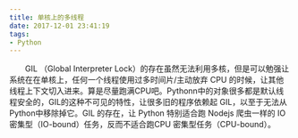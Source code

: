 ```yaml
---
title: 单核上的多线程
date: 2017-12-01 23:41:19
tags:
- Python
---
```


&emsp;&emsp;GIL （Global Interpreter Lock）的存在虽然无法利用多核，但是可以勉强让系统在在单核上，任何一个线程使用过多时间片/主动放弃 CPU 的时候，让其他线程上下文切入进来。算是尽量跑满CPU吧。Pythonn中的对象很多都是默认线程安全的，GIL的这种不可见的特性，让很多旧的程序依赖起 GIL，以至于无法从Python中移除掉它。GIL 的存在，让 Python 特别适合跑 Nodejs 爬虫一样的 IO 密集型（IO-bound）任务，反而不适合跑CPU 密集型任务（CPU-bound）。